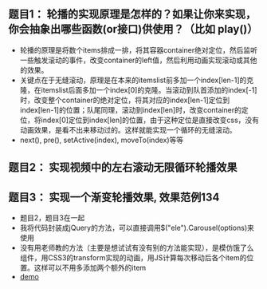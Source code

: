 ## 题目1： 轮播的实现原理是怎样的？如果让你来实现，你会抽象出哪些函数(or接口)供使用？（比如 play()）
* 轮播的原理是将数个items排成一排，将其容器container绝对定位，然后监听一些触发滚动的事件，改变container的left值，然后利用动画实现滚动或其他的效果。
* 关键点在于无缝滚动，原理是在本来的itemslist前多加一个index[len-1]的克隆，在itemslist后面多加一个index[0]的克隆。当滚动到队首添加的index[-1]时，改变整个container的绝对定位，将其对应的index[len-1]定位到index[len-1]的位置；队尾同理，滚动到index[len]时，改变container的定位，将index[0]定位到index[len]的位置，由于这种定位是直接改变css，没有动画效果，是看不出来移动过的。这样就能实现一个循环的无缝滚动。
* next(), pre(), setActive(index), moveTo(index)等等

## 题目2： 实现视频中的左右滚动无限循环轮播效果

## 题目3： 实现一个渐变轮播效果, 效果范例134
* 题目2，题目3在一起
* 我将代码封装成jQuery的方法，可以直接调用$("ele").Carousel(options)来使用
* 没有用老师教的方法（主要是想试试有没有别的方法能实现），是模仿饿了么组件，用CSS3的transform实现的动画，用JS计算每次移动后各个item的位置。这样可以不用多添加两个额外的item
* [demo](http://book.jirengu.com/jirengu-inc/jrg-renwu11/homework/%E5%88%98%E5%AE%87%E8%B6%85/%E8%BF%9B%E9%98%B6/carousel.html)